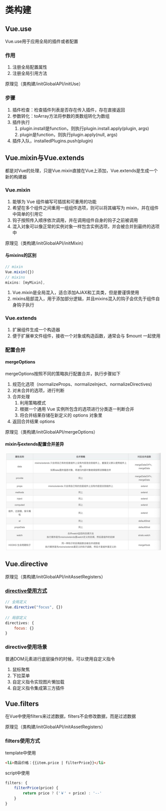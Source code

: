 # 类构建

## Vue.use

Vue.use用于应用全局的插件或者配置

### 作用

1. 注册全局配置属性
2. 注册全局引用方法

原理见（类构建/initGlobalAPI/initUse）

### 步骤

1. 插件检查：检查插件列表是否存在传入插件，存在直接返回
2. 参数转化：toArray方法将参数的类数组转化为数组
3. 插件执行
   1. plugin.install是function，则执行plugin.install.apply(plugin, args)
   2. plugin是function，则执行plugin.apply(null, args)
4. 插件入队，installedPlugins.push(plugin)

## Vue.mixin与Vue.extends

都是对Vue的处理，只是Vue.mixin直接在Vue上添加，Vue.extends是生成一个新的构建器

### Vue.mixin

1. 能够为 Vue 组件编写可插拔和可重用的功能
2. 希望在多个组件之间重用一组组件选项，则可以将其编写为 mixin，并在组件中简单的引用它
4. 钩子按照传入顺序依次调用，并在调用组件自身的钩子之前被调用
5. 混入对象可以像正常的实例对象一样包含实例选项，并会被合并到最终的选项中

原理见（类构建/initGlobalAPI/initMixin）

#### 与mixins的区别

```js
// mixin
Vue.mixin({})
// mixins
mixins: [myMixin],
```

1. Vue.mixin是全局混入，适合添加AJAX和工具类，但是要谨慎使用
2. mixins局部混入，用于添加部分逻辑，并且mixins混入的钩子会优先于组件自身钩子执行

### Vue.extends

1. 扩展组件生成一个构造器
2. 便于扩展单文件组件，接收一个对象或构造函数，通常会与 $mount 一起使用

### 配置合并

#### mergeOptions

mergeOptions按照不同的策略执行配置合并，执行步骤如下
1. 规范化选项（normalizeProps、normalizelnject、normalizeDirectives)
2. 对未合并的选项，进行判断
3. 合并处理
   1. 利用策略模式
   2. 根据一个通用 Vue 实例所包含的选项进行分类逐一判断合并
   3. 将合并结果存储在新定义的 options 对象里
4. 返回合并结果 options

原理见（类构建/initGlobalAPI/mergeOptions）

#### mixin与extends配置合并差异

![extend与mixin覆盖逻辑](assets/03-extend与mixin覆盖逻辑.jpg)

## Vue.directive

原理见（类构建/initGlobalAPI/initAssetRegisters）

### [directive使用方式](https://cn.vuejs.org/v2/guide/custom-directive.html)

```js
// 全局定义
Vue.directive("focus", {})

// 局部定义
directives: {
    focus: {}
}
```

### directive使用场景

普通DOM元素进行底层操作的时候，可以使用自定义指令
1. 鼠标聚焦
2. 下拉菜单
3. 自定义指令实现图片懒加载
4. 自定义指令集成第三方插件

## Vue.filters

在Vue中使用filters来过滤数据，filters不会修改数据，而是过滤数据

原理见（类构建/initGlobalAPI/initAssetRegisters）

### filters使用方式

template中使用

```html
<li>商品价格：{{item.price | filterPrice}}</li>
```

script中使用

```js
filters: {
    filterPrice(price) {
        return price ? ('￥' + price) : '--'
    }
}
```
